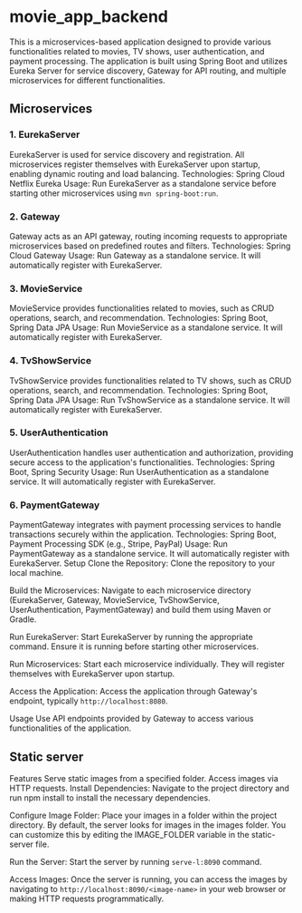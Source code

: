 # movie_app_backend
This is a microservices-based application designed to provide various functionalities related to movies, TV shows, user authentication, and payment processing. The application is built using Spring Boot and utilizes Eureka Server for service discovery, Gateway for API routing, and multiple microservices for different functionalities.

## Microservices
### 1. EurekaServer
EurekaServer is used for service discovery and registration. All microservices register themselves with EurekaServer upon startup, enabling dynamic routing and load balancing.
Technologies: Spring Cloud Netflix Eureka
Usage: Run EurekaServer as a standalone service before starting other microservices using `mvn spring-boot:run`.
### 2. Gateway
Gateway acts as an API gateway, routing incoming requests to appropriate microservices based on predefined routes and filters.
Technologies: Spring Cloud Gateway
Usage: Run Gateway as a standalone service. It will automatically register with EurekaServer.
### 3. MovieService
MovieService provides functionalities related to movies, such as CRUD operations, search, and recommendation.
Technologies: Spring Boot, Spring Data JPA
Usage: Run MovieService as a standalone service. It will automatically register with EurekaServer.
### 4. TvShowService
TvShowService provides functionalities related to TV shows, such as CRUD operations, search, and recommendation.
Technologies: Spring Boot, Spring Data JPA
Usage: Run TvShowService as a standalone service. It will automatically register with EurekaServer.
### 5. UserAuthentication
UserAuthentication handles user authentication and authorization, providing secure access to the application's functionalities.
Technologies: Spring Boot, Spring Security
Usage: Run UserAuthentication as a standalone service. It will automatically register with EurekaServer.
### 6. PaymentGateway
PaymentGateway integrates with payment processing services to handle transactions securely within the application.
Technologies: Spring Boot, Payment Processing SDK (e.g., Stripe, PayPal)
Usage: Run PaymentGateway as a standalone service. It will automatically register with EurekaServer.
Setup
Clone the Repository: Clone the repository to your local machine.

Build the Microservices: Navigate to each microservice directory (EurekaServer, Gateway, MovieService, TvShowService, UserAuthentication, PaymentGateway) and build them using Maven or Gradle.

Run EurekaServer: Start EurekaServer by running the appropriate command. Ensure it is running before starting other microservices.

Run Microservices: Start each microservice individually. They will register themselves with EurekaServer upon startup.

Access the Application: Access the application through Gateway's endpoint, typically `http://localhost:8080`.

Usage
Use API endpoints provided by Gateway to access various functionalities of the application.

## Static server
Features
Serve static images from a specified folder.
Access images via HTTP requests.
Install Dependencies: Navigate to the project directory and run npm install to install the necessary dependencies.

Configure Image Folder: Place your images in a folder within the project directory. By default, the server looks for images in the images folder. You can customize this by editing the IMAGE_FOLDER variable in the static-server file.

Run the Server: Start the server by running `serve-l:8090` command.

Access Images: Once the server is running, you can access the images by navigating to `http://localhost:8090/<image-name>` in your web browser or making HTTP requests programmatically.
